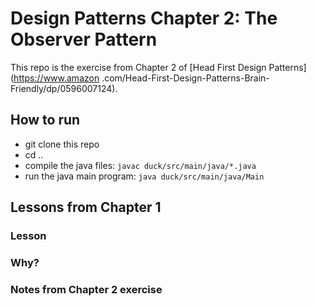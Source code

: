 # Design Patterns Chapter 2: The Observer Pattern

This repo is the exercise from Chapter 2 of [Head First Design Patterns](https://www.amazon
.com/Head-First-Design-Patterns-Brain-Friendly/dp/0596007124).

## How to run

- git clone this repo
- cd ..
- compile the java files: `javac duck/src/main/java/*.java`
- run the java main program: `java duck/src/main/java/Main`

## Lessons from Chapter 1

### Lesson



### Why?



### Notes from Chapter 2 exercise


